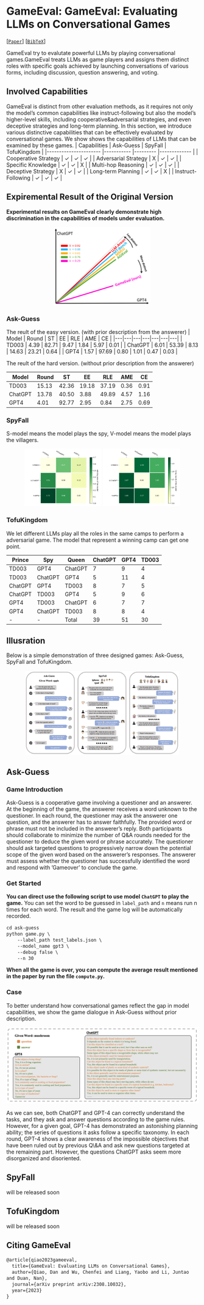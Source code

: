# GameEval: GameEval: Evaluating LLMs on Conversational Games

[[`Paper`](https://arxiv.org/pdf/2308.10032v1.pdf)]  [[`BibTeX`](#citing-gameeval)]

GameEval try to evalutate powerful LLMs by playing conversational games.GameEval treats
LLMs as game players and assigns them distinct roles with
specific goals achieved by launching conversations of various forms, including discussion, question answering, and voting. 

## Involved Capabilities
GameEval is distinct from other evaluation methods, as it requires not only the model’s common capabilities like instruct-following but also the model’s higher-level skills, including cooperative&adversarial strategies, and even deceptive strategies and long-term planning. In this section, we introduce various distinctive capabilities that can be effectively evaluated by conversational games. We show shows the
capabilities of LLMs that can be examined by these games.
| Capabilities         	| Ask-Guess 	| SpyFall 	| TofuKingdom 	|
|----------------------	|-----------	|---------	|-------------	|
| Cooperative Strategy 	| ✓         	| ✓       	| ✓           	|
| Adversarial Strategy 	| X         	| ✓       	| ✓           	|
| Specific Knowledge   	| ✓         	| ✓       	| X           	|
| Multi-hop Reasoning  	| ✓         	| ✓       	| ✓           	|
| Deceptive Strategy   	| X         	| ✓       	| ✓           	|
| Long-term Planning   	| ✓         	| ✓       	| X           	|
| Instruct-Following   	| ✓         	| ✓       	| ✓           	|


## Expiremental Result of the Original Version

**Experimental results on GameEval clearly demonstrate high discrimination in the capabilities of models under evaluation.**
<p align=center>
  <img src="assets/res.png?raw=true" width="50%" />
</p>

### Ask-Guess
The reult of the easy version. (with prior description from the answerer)
| Model | Round | ST | EE | RLE | AME | CE |
|---|---|---|---|---|---|---|
| TD003 | 4.39 | 82.71 | 9.47 | 1.84 | 5.97 | 0.01 |
| ChatGPT | 6.01 | 53.39 | 8.13 | 14.63 | 23.21 | 0.64 |
| GPT4 | 1.57 | 97.69 | 0.80 | 1.01 | 0.47 | 0.03 |

The reult of the hard version. (without prior description from the answerer)

| Model   	| Round 	| ST    	| EE    	| RLE   	| AME  	| CE   	|
|---------	|-------	|-------	|-------	|-------	|------	|------	|
| TD003   	| 15.13 	| 42.36 	| 19.18 	| 37.19 	| 0.36 	| 0.91 	|
| ChatGPT 	| 13.78 	| 40.50 	| 3.88  	| 49.89 	| 4.57 	| 1.16 	|
| GPT4    	| 4.01  	| 92.77 	| 2.95  	| 0.84  	| 2.75 	| 0.69 	|

### SpyFall
S-model means the model plays the spy, V-model means the model plays the villagers.
<p align=center>
  <img src="assets/res1.png?raw=true" width="40%" />
  <img src="assets/res2.png?raw=true" width="40%" />
</p>

### TofuKingdom
We let different LLMs play all the roles in the same camps to perform a adversarial game. The model that represent a winning camp can get one point. 

| Prince  	| Spy     	| Queen   	| ChatGPT 	| GPT4 	| TD003 	|
|---------	|---------	|---------	|---------	|------	|-------	|
| TD003   	| GPT4    	| ChatGPT 	| 7       	| 9    	| 4     	|
| TD003   	| ChatGPT 	| GPT4    	| 5       	| 11   	| 4     	|
| ChatGPT 	| GPT4    	| TD003   	| 8       	| 7    	| 5     	|
| ChatGPT 	| TD003   	| GPT4    	| 5       	| 9    	| 6     	|
| GPT4    	| TD003   	| ChatGPT 	| 6       	| 7    	| 7     	|
| GPT4    	| ChatGPT 	| TD003   	| 8       	| 8    	| 4     	|
| -       	| -       	| Total   	| 39      	| 51   	| 30    	|


## Illusration
Below is a simple demonstration of three designed games: Ask-Guess, SpyFall and TofuKingdom.
<p align=center>
  <img src="assets/GameEval.png?raw=true" width="80%" />
</p>


## Ask-Guess
### Game Introduction
Ask-Guess is a cooperative game involving a questioner and an answerer. At the beginning of the game, the answerer receives a word unknown to the questioner. In each round, the questioner may ask the answerer one question, and the answerer has to answer faithfully. The provided word or phrase must not be included in the answerer’s reply. Both participants should collaborate to minimize the number of Q&A rounds needed for the questioner to deduce the given word or phrase accurately. The questioner should ask targeted questions to progressively narrow down the potential scope of the given word based on the answerer’s responses. The answerer must assess whether the questioner has successfully identified the word and respond with ’Gameover’ to conclude the game.

### Get Started 
**You can direct use the following script to use model `ChatGPT` to play the game.** You can set the word to be guessed in `label_path` and `n` means run n times for each word. The result and the game log will be automatically recorded.
```  
cd ask-guess
python game.py \ 
    --label_path test_labels.json \
    --model_name gpt3 \
    --debug false \
    --n 30
```
**When all the game is over, you can compute the average result mentioned in the paper by run the file `compute.py`.**

### Case
To better understand how conversational games reflect the gap in model capabilities, we show the game dialogue in Ask-Guess without prior description.
<p align=center>
  <img src="assets/case1.png?raw=true" width="100%" />
</p>
As we can see, both ChatGPT and GPT-4 can correctly understand the tasks, and they ask and answer questions according to the game rules.
However, for a given goal, GPT-4 has demonstrated an astonishing planning ability; the series of questions it asks follow a specific taxonomy. In each round, GPT-4 shows a clear awareness of the impossible objectives that have been ruled out by previous Q\&A and ask new questions targeted at the remaining part. However, the questions ChatGPT asks seem more disorganized and disoriented.


## SpyFall
will be released soon 
## TofuKingdom
will be released soon

## Citing GameEval

```
@article{qiao2023gameeval,
  title={GameEval: Evaluating LLMs on Conversational Games},
  author={Qiao, Dan and Wu, Chenfei and Liang, Yaobo and Li, Juntao and Duan, Nan},
  journal={arXiv preprint arXiv:2308.10032},
  year={2023}
}
```